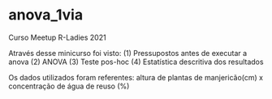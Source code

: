 # anova_1via
Curso Meetup R-Ladies 2021


Através desse minicurso foi visto:
 (1) Pressupostos antes de executar a anova
 (2) ANOVA
 (3) Teste pos-hoc
 (4) Estatística descritiva dos resultados
 
Os dados utilizados foram referentes: altura de plantas de manjericão(cm) x concentração de água de reuso (%)
